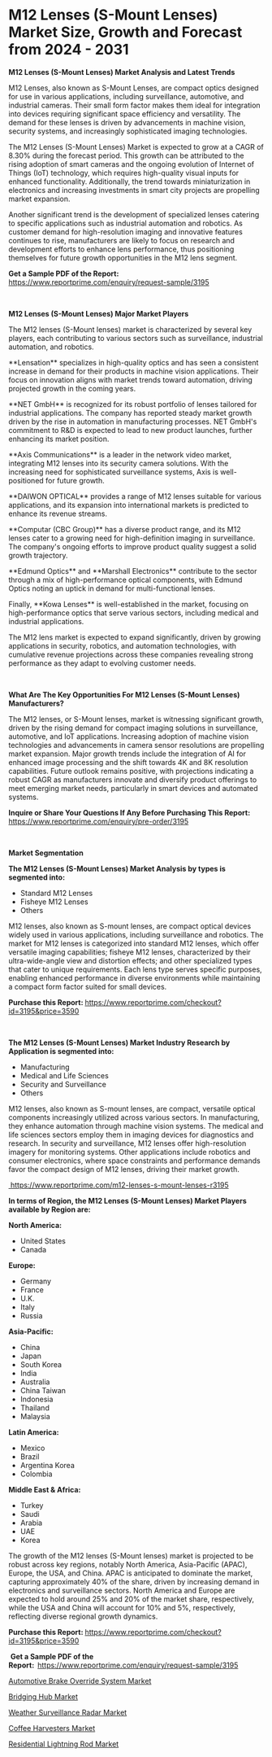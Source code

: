 <p><h1>M12 Lenses (S-Mount Lenses) Market Size, Growth and Forecast from 2024 - 2031</h1></p><p><strong>M12 Lenses (S-Mount Lenses) Market Analysis and Latest Trends</strong></p>
<p><p>M12 Lenses, also known as S-Mount Lenses, are compact optics designed for use in various applications, including surveillance, automotive, and industrial cameras. Their small form factor makes them ideal for integration into devices requiring significant space efficiency and versatility. The demand for these lenses is driven by advancements in machine vision, security systems, and increasingly sophisticated imaging technologies.</p><p>The M12 Lenses (S-Mount Lenses) Market is expected to grow at a CAGR of 8.30% during the forecast period. This growth can be attributed to the rising adoption of smart cameras and the ongoing evolution of Internet of Things (IoT) technology, which requires high-quality visual inputs for enhanced functionality. Additionally, the trend towards miniaturization in electronics and increasing investments in smart city projects are propelling market expansion.</p><p>Another significant trend is the development of specialized lenses catering to specific applications such as industrial automation and robotics. As customer demand for high-resolution imaging and innovative features continues to rise, manufacturers are likely to focus on research and development efforts to enhance lens performance, thus positioning themselves for future growth opportunities in the M12 lens segment.</p></p>
<p><strong>Get a Sample PDF of the Report:&nbsp;</strong> <a href="https://www.reportprime.com/enquiry/request-sample/3195">https://www.reportprime.com/enquiry/request-sample/3195</a></p>
<p>&nbsp;</p>
<p><strong>M12 Lenses (S-Mount Lenses) Major Market Players</strong></p>
<p><p>The M12 lenses (S-Mount lenses) market is characterized by several key players, each contributing to various sectors such as surveillance, industrial automation, and robotics. </p><p>**Lensation** specializes in high-quality optics and has seen a consistent increase in demand for their products in machine vision applications. Their focus on innovation aligns with market trends toward automation, driving projected growth in the coming years.</p><p>**NET GmbH** is recognized for its robust portfolio of lenses tailored for industrial applications. The company has reported steady market growth driven by the rise in automation in manufacturing processes. NET GmbH's commitment to R&D is expected to lead to new product launches, further enhancing its market position.</p><p>**Axis Communications** is a leader in the network video market, integrating M12 lenses into its security camera solutions. With the increasing need for sophisticated surveillance systems, Axis is well-positioned for future growth.</p><p>**DAIWON OPTICAL** provides a range of M12 lenses suitable for various applications, and its expansion into international markets is predicted to enhance its revenue streams.</p><p>**Computar (CBC Group)** has a diverse product range, and its M12 lenses cater to a growing need for high-definition imaging in surveillance. The company's ongoing efforts to improve product quality suggest a solid growth trajectory.</p><p>**Edmund Optics** and **Marshall Electronics** contribute to the sector through a mix of high-performance optical components, with Edmund Optics noting an uptick in demand for multi-functional lenses.</p><p>Finally, **Kowa Lenses** is well-established in the market, focusing on high-performance optics that serve various sectors, including medical and industrial applications. </p><p>The M12 lens market is expected to expand significantly, driven by growing applications in security, robotics, and automation technologies, with cumulative revenue projections across these companies revealing strong performance as they adapt to evolving customer needs.</p></p>
<p>&nbsp;</p>
<p><strong>What Are The Key Opportunities For M12 Lenses (S-Mount Lenses) Manufacturers?</strong></p>
<p><p>The M12 lenses, or S-Mount lenses, market is witnessing significant growth, driven by the rising demand for compact imaging solutions in surveillance, automotive, and IoT applications. Increasing adoption of machine vision technologies and advancements in camera sensor resolutions are propelling market expansion. Major growth trends include the integration of AI for enhanced image processing and the shift towards 4K and 8K resolution capabilities. Future outlook remains positive, with projections indicating a robust CAGR as manufacturers innovate and diversify product offerings to meet emerging market needs, particularly in smart devices and automated systems.</p></p>
<p><strong>Inquire or Share Your Questions If Any Before Purchasing This Report:</strong> <a href="https://www.reportprime.com/enquiry/pre-order/3195">https://www.reportprime.com/enquiry/pre-order/3195</a></p>
<p>&nbsp;</p>
<p><strong>Market Segmentation</strong></p>
<p><strong>The M12 Lenses (S-Mount Lenses) Market Analysis by types is segmented into:</strong></p>
<p><ul><li>Standard M12 Lenses</li><li>Fisheye M12 Lenses</li><li>Others</li></ul></p>
<p><p>M12 lenses, also known as S-mount lenses, are compact optical devices widely used in various applications, including surveillance and robotics. The market for M12 lenses is categorized into standard M12 lenses, which offer versatile imaging capabilities; fisheye M12 lenses, characterized by their ultra-wide-angle view and distortion effects; and other specialized types that cater to unique requirements. Each lens type serves specific purposes, enabling enhanced performance in diverse environments while maintaining a compact form factor suited for small devices.</p></p>
<p><strong>Purchase this Report:&nbsp;</strong><a href="https://www.reportprime.com/checkout?id=3195&price=3590">https://www.reportprime.com/checkout?id=3195&price=3590</a></p>
<p>&nbsp;</p>
<p><strong>The M12 Lenses (S-Mount Lenses) Market Industry Research by Application is segmented into:</strong></p>
<p><ul><li>Manufacturing</li><li>Medical and Life Sciences</li><li>Security and Surveillance</li><li>Others</li></ul></p>
<p><p>M12 lenses, also known as S-mount lenses, are compact, versatile optical components increasingly utilized across various sectors. In manufacturing, they enhance automation through machine vision systems. The medical and life sciences sectors employ them in imaging devices for diagnostics and research. In security and surveillance, M12 lenses offer high-resolution imagery for monitoring systems. Other applications include robotics and consumer electronics, where space constraints and performance demands favor the compact design of M12 lenses, driving their market growth.</p></p>
<p><a href="https://www.reportprime.com/m12-lenses-s-mount-lenses-r3195">&nbsp;https://www.reportprime.com/m12-lenses-s-mount-lenses-r3195</a></p>
<p><strong>In terms of Region, the M12 Lenses (S-Mount Lenses) Market Players available by Region are:</strong></p>
<p>
    <p> <strong> North America: </strong>
        <ul>
            <li>United States</li>
            <li>Canada</li>
        </ul>
        </p> 
    <p> <strong> Europe: </strong>
        <ul>
            <li>Germany</li>
            <li>France</li>
            <li>U.K.</li>
            <li>Italy</li>
            <li>Russia</li>
        </ul>
        </p> 
    <p> <strong> Asia-Pacific: </strong>
        <ul>
            <li>China</li>
            <li>Japan</li>
            <li>South Korea</li>
            <li>India</li>
            <li>Australia</li>
            <li>China Taiwan</li>
            <li>Indonesia</li>
            <li>Thailand</li>
            <li>Malaysia</li>
        </ul>
        </p> 
    <p> <strong> Latin America: </strong>
        <ul>
            <li>Mexico</li>
            <li>Brazil</li>
            <li>Argentina Korea</li>
            <li>Colombia</li>
        </ul>
        </p> 
    <p> <strong> Middle East & Africa: </strong>
        <ul>
            <li>Turkey</li>
            <li>Saudi</li>
            <li>Arabia</li>
            <li>UAE</li>
            <li>Korea</li>
        </ul>
    </p>
    </p>
<p><p>The growth of the M12 lenses (S-Mount lenses) market is projected to be robust across key regions, notably North America, Asia-Pacific (APAC), Europe, the USA, and China. APAC is anticipated to dominate the market, capturing approximately 40% of the share, driven by increasing demand in electronics and surveillance sectors. North America and Europe are expected to hold around 25% and 20% of the market share, respectively, while the USA and China will account for 10% and 5%, respectively, reflecting diverse regional growth dynamics.</p></p>
<p><strong>Purchase this Report: </strong><a href="https://www.reportprime.com/checkout?id=3195&price=3590">https://www.reportprime.com/checkout?id=3195&price=3590</a></p>
<p>&nbsp;<strong>Get a Sample PDF of the Report:&nbsp;&nbsp;</strong><a href="https://www.reportprime.com/enquiry/request-sample/3195">https://www.reportprime.com/enquiry/request-sample/3195</a></p>
<p><strong></strong></p>
<p><p><a href="https://www.linkedin.com/pulse/automotive-brake-override-system-market-industry-trends-rqkge?trackingId=i%2FkBnCAGQLyhDmUEkeBihg%3D%3D">Automotive Brake Override System Market</a></p><p><a href="https://www.linkedin.com/pulse/bridging-hub-market-size-growth-trends-statistics-e2tbc?trackingId=kzKQVYN2T86NYrTRGxmN%2BA%3D%3D">Bridging Hub Market</a></p><p><a href="https://www.linkedin.com/pulse/deep-dive-weather-surveillance-radar-market-itstrends-yy6uc?trackingId=hREl2TvGTXusqYSlqCuRnQ%3D%3D">Weather Surveillance Radar Market</a></p><p><a href="https://issuu.com/reportprime-2/docs/coffee-harvesters-market-size-2030._2b16501ac6e463">Coffee Harvesters Market</a></p><p><a href="https://issuu.com/reportprime-2/docs/residential-lightning-rod-market-si_a09e99ffa29418">Residential Lightning Rod Market</a></p></p>
